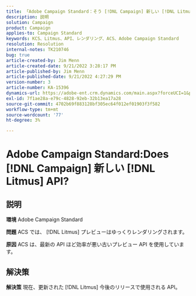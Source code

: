 ```yaml
---
title: 「Adobe Campaign Standard：そう [!DNL Campaign] 新しい [!DNL Litmus] API?」
description: 説明
solution: Campaign
product: Campaign
applies-to: Campaign Standard
keywords: KCS、Litmus、API、レンダリング、ACS、Adobe Campaign Standard
resolution: Resolution
internal-notes: TK210746
bug: true
article-created-by: Jim Menn
article-created-date: 9/21/2022 3:28:17 PM
article-published-by: Jim Menn
article-published-date: 9/21/2022 4:27:29 PM
version-number: 3
article-number: KA-15396
dynamics-url: https://adobe-ent.crm.dynamics.com/main.aspx?forceUCI=1&pagetype=entityrecord&etn=knowledgearticle&id=8c66a603-c239-ed11-9db1-0022480866ad
exl-id: 7f1ae28a-e79c-4828-92eb-32b13ea17a28
source-git-commit: 4702b69f883128bf305ec64f012ef01903f3f582
workflow-type: tm+mt
source-wordcount: '77'
ht-degree: 3%

---
```


# Adobe Campaign Standard:Does [!DNL Campaign] 新しい [!DNL Litmus] API?

## 説明


<b>環境</b>
Adobe Campaign Standard

<b>問題</b>
ACS では、 [!DNL Litmus] プレビューはゆっくりレンダリングされます。

<b>原因</b>
ACS は、最新の API ほど効率が悪い古いプレビュー API を使用しています。


## 解決策


<b>解決策</b>
現在、更新された [!DNL Litmus] 今後のリリースで使用される API。
